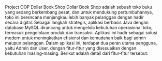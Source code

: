 Project OOP
Dollar Book Shop
Dollar Book Shop adalah sebuah toko buku yang sedang berkembang pesat, dan untuk mendukung pertumbuhannya, toko ini berencana menjangkau lebih banyak pelanggan dengan hadir secara digital. Sebagai langkah strategis, aplikasi berbasis Java dengan database MySQL dirancang untuk mengelola kebutuhan operasional toko, termasuk pengelolaan produk dan transaksi. Aplikasi ini hadir sebagai solusi modern untuk meningkatkan efisiensi dan kemudahan baik bagi admin maupun pelanggan.
Dalam aplikasi ini, terdapat dua peran utama pengguna, yaitu Admin dan User, dengan fitur-fitur yang disesuaikan dengan kebutuhan masing-masing. Berikut adalah detail dari fitur-fitur tersebut:

